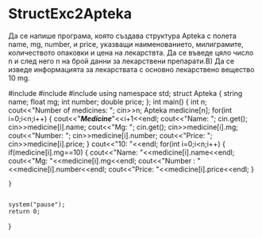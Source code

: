 # StructExc2Apteka
Да се напише програма, която създава структура Apteka с полета name, mg, number, и price, указващи наименованието, милиграмите, количеството опаковки и цена на лекарствта. Да се въведе цяло число n и след него n на брой данни за лекарствени препарати.В) Да се изведе информацията за лекарствата с основно лекарствено вещество 10 mg.

#include<iostream>
#include<cstring>
#include <iomanip>
using namespace std;
struct Apteka
{
    string name;
    float mg;
    int number;
    double price;
};
int main()
{
    int n;
    cout<<"Number of medicines: ";
    cin>>n;
    Apteka medicine[n];
    for(int i=0;i<n;i++)
    {
        cout<<"*****Medicine*****"<<i+1<<endl;
        cout<<"Name: ";
        cin.get();
        cin>>medicine[i].name;
        cout<<"Mg: ";
        cin.get();
        cin>>medicine[i].mg;
        cout<<"Number: ";
        cin>>medicine[i].number;
        cout<<"Price: ";
        cin>>medicine[i].price;
    }
    cout<<"10: "<<endl;
    for(int i=0;i<n;i++)
    {
            if(medicine[i].mg==10)
            {
                 cout<<"Name: "<<medicine[i].name<<endl;
                 cout<<"Mg: "<<medicine[i].mg<<endl;
                 cout<<"Number : "<<medicine[i].number<<endl;
                 cout<<"Price: "<<medicine[i].price<<endl;
            }
       
    }
    
    
    system("pause");
    return 0;
}

